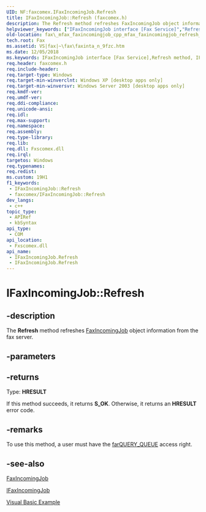```yaml
---
UID: NF:faxcomex.IFaxIncomingJob.Refresh
title: IFaxIncomingJob::Refresh (faxcomex.h)
description: The Refresh method refreshes FaxIncomingJob object information from the fax server.
helpviewer_keywords: ["IFaxIncomingJob interface [Fax Service]","Refresh method","IFaxIncomingJob.Refresh","IFaxIncomingJob::Refresh","Refresh","Refresh method [Fax Service]","Refresh method [Fax Service]","IFaxIncomingJob interface","_mfax_faxincomingjob.refresh","fax._mfax_faxincomingjob_cpp_mfax_faxincomingjob_refresh_cpp","fax._mfax_faxincomingjob_refresh","faxcomex/IFaxIncomingJob::Refresh"]
old-location: fax\_mfax_faxincomingjob_cpp_mfax_faxincomingjob_refresh_cpp.htm
tech.root: Fax
ms.assetid: VS|fax|~\fax\faxinta_n_9fzc.htm
ms.date: 12/05/2018
ms.keywords: IFaxIncomingJob interface [Fax Service],Refresh method, IFaxIncomingJob.Refresh, IFaxIncomingJob::Refresh, Refresh, Refresh method [Fax Service], Refresh method [Fax Service],IFaxIncomingJob interface, _mfax_faxincomingjob.refresh, fax._mfax_faxincomingjob_cpp_mfax_faxincomingjob_refresh_cpp, fax._mfax_faxincomingjob_refresh, faxcomex/IFaxIncomingJob::Refresh
req.header: faxcomex.h
req.include-header: 
req.target-type: Windows
req.target-min-winverclnt: Windows XP [desktop apps only]
req.target-min-winversvr: Windows Server 2003 [desktop apps only]
req.kmdf-ver: 
req.umdf-ver: 
req.ddi-compliance: 
req.unicode-ansi: 
req.idl: 
req.max-support: 
req.namespace: 
req.assembly: 
req.type-library: 
req.lib: 
req.dll: Fxscomex.dll
req.irql: 
targetos: Windows
req.typenames: 
req.redist: 
ms.custom: 19H1
f1_keywords:
 - IFaxIncomingJob::Refresh
 - faxcomex/IFaxIncomingJob::Refresh
dev_langs:
 - c++
topic_type:
 - APIRef
 - kbSyntax
api_type:
 - COM
api_location:
 - Fxscomex.dll
api_name:
 - IFaxIncomingJob.Refresh
 - IFaxIncomingJob.Refresh
---
```


# IFaxIncomingJob::Refresh


## -description

The <b>Refresh</b> method refreshes <a href="https://docs.microsoft.com/previous-versions/windows/desktop/fax/-mfax-faxincomingjob">FaxIncomingJob</a> object information from the fax server.

## -parameters

## -returns

Type: <b>HRESULT</b>

If this method succeeds, it returns <b xmlns:loc="http://microsoft.com/wdcml/l10n">S_OK</b>. Otherwise, it returns an <b xmlns:loc="http://microsoft.com/wdcml/l10n">HRESULT</b> error code.

## -remarks

To use this method, a user must have the <a href="https://docs.microsoft.com/previous-versions/windows/desktop/api/faxcomex/ne-faxcomex-fax_access_rights_enum">farQUERY_QUEUE</a> access right.

## -see-also

<a href="https://docs.microsoft.com/previous-versions/windows/desktop/fax/-mfax-faxincomingjob">FaxIncomingJob</a>



<a href="https://docs.microsoft.com/previous-versions/windows/desktop/api/faxcomex/nn-faxcomex-ifaxincomingjob">IFaxIncomingJob</a>



<a href="https://docs.microsoft.com/previous-versions/windows/desktop/fax/-mfax-managing-the-incoming-queue">Visual Basic Example</a>

